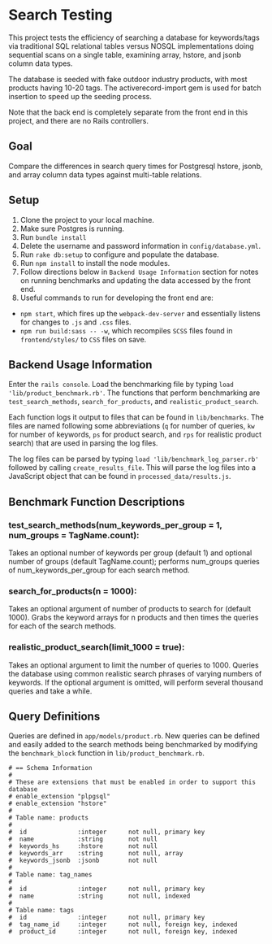 # Search Testing

This project tests the efficiency of searching a database for keywords/tags via traditional SQL relational tables versus NOSQL implementations doing sequential scans on a single table, examining array, hstore, and jsonb column data types.

The database is seeded with fake outdoor industry products, with most products having 10-20 tags. The activerecord-import gem is used for batch insertion to speed up the seeding process.

Note that the back end is completely separate from the front end in this project, and there are no Rails controllers.

## Goal

Compare the differences in search query times for Postgresql hstore, jsonb, and array column data types against multi-table relations.

## Setup

1. Clone the project to your local machine.
2. Make sure Postgres is running.
3. Run `bundle install`
4. Delete the username and password information in `config/database.yml`.
5. Run  `rake db:setup` to configure and populate the database.  
6. Run `npm install` to install the node modules.
7. Follow directions below in `Backend Usage Information` section for notes on running benchmarks and updating the data accessed by the front end.
8. Useful commands to run for developing the front end are:
  * `npm start`, which fires up the `webpack-dev-server` and essentially listens for changes to `.js` and `.css` files.
  * `npm run build:sass -- -w`, which recompiles `SCSS` files found in `frontend/styles/` to `CSS` files on save.


## Backend Usage Information
Enter the `rails console`. Load the benchmarking file by typing `load 'lib/product_benchmark.rb'`.  The functions that perform benchmarking are `test_search_methods`, `search_for_products`, and `realistic_product_search`.

Each function logs it output to files that can be found in `lib/benchmarks`. The files are named following some abbreviations (`q` for number of queries, `kw` for number of keywords, `ps` for product search, and `rps` for realistic product search) that are used in parsing the log files.

The log files can be parsed by typing `load 'lib/benchmark_log_parser.rb'` followed by calling `create_results_file`. This will parse the log files into a JavaScript object that can be found in `processed_data/results.js`.

## Benchmark Function Descriptions
### test_search_methods(num_keywords_per_group = 1, num_groups = TagName.count):
Takes an optional number of keywords per group (default 1) and optional number of groups (default TagName.count); performs num_groups queries of num_keywords_per_group for each search method.

### search_for_products(n = 1000):
Takes an optional argument of number of products to search for (default 1000).
Grabs the keyword arrays for n products and then times the queries for each of the search methods.

### realistic_product_search(limit_1000 = true):
Takes an optional argument to limit the number of queries to 1000.  Queries the database using common realistic search phrases of varying numbers of keywords.  If the optional argument is omitted, will perform several thousand queries and take a while.

## Query Definitions
Queries are defined in `app/models/product.rb`.  New queries can be defined and easily added to the search methods being benchmarked by modifying the `benchmark_block` function in `lib/product_benchmark.rb`.

```
# == Schema Information
#
# These are extensions that must be enabled in order to support this database
# enable_extension "plpgsql"
# enable_extension "hstore"
#
# Table name: products
#
#  id              :integer      not null, primary key
#  name            :string       not null
#  keywords_hs     :hstore       not null
#  keywords_arr    :string       not null, array
#  keywords_jsonb  :jsonb        not null
#
# Table name: tag_names
#
#  id              :integer      not null, primary key
#  name            :string       not null, indexed
#
# Table name: tags
#  id              :integer      not null, primary key
#  tag_name_id     :integer      not null, foreign key, indexed
#  product_id      :integer      not null, foreign key, indexed
```
